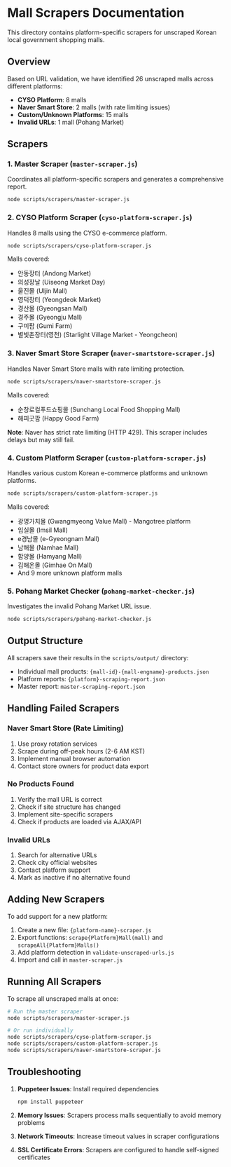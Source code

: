 # Mall Scrapers Documentation

This directory contains platform-specific scrapers for unscraped Korean local government shopping malls.

## Overview

Based on URL validation, we have identified 26 unscraped malls across different platforms:
- **CYSO Platform**: 8 malls
- **Naver Smart Store**: 2 malls (with rate limiting issues)
- **Custom/Unknown Platforms**: 15 malls
- **Invalid URLs**: 1 mall (Pohang Market)

## Scrapers

### 1. Master Scraper (`master-scraper.js`)
Coordinates all platform-specific scrapers and generates a comprehensive report.

```bash
node scripts/scrapers/master-scraper.js
```

### 2. CYSO Platform Scraper (`cyso-platform-scraper.js`)
Handles 8 malls using the CYSO e-commerce platform.

```bash
node scripts/scrapers/cyso-platform-scraper.js
```

Malls covered:
- 안동장터 (Andong Market)
- 의성장날 (Uiseong Market Day)
- 울진몰 (Uljin Mall)
- 영덕장터 (Yeongdeok Market)
- 경산몰 (Gyeongsan Mall)
- 경주몰 (Gyeongju Mall)
- 구미팜 (Gumi Farm)
- 별빛촌장터(영천) (Starlight Village Market - Yeongcheon)

### 3. Naver Smart Store Scraper (`naver-smartstore-scraper.js`)
Handles Naver Smart Store malls with rate limiting protection.

```bash
node scripts/scrapers/naver-smartstore-scraper.js
```

Malls covered:
- 순창로컬푸드쇼핑몰 (Sunchang Local Food Shopping Mall)
- 해피굿팜 (Happy Good Farm)

**Note**: Naver has strict rate limiting (HTTP 429). This scraper includes delays but may still fail.

### 4. Custom Platform Scraper (`custom-platform-scraper.js`)
Handles various custom Korean e-commerce platforms and unknown platforms.

```bash
node scripts/scrapers/custom-platform-scraper.js
```

Malls covered:
- 광명가치몰 (Gwangmyeong Value Mall) - Mangotree platform
- 임실몰 (Imsil Mall)
- e경남몰 (e-Gyeongnam Mall)
- 남해몰 (Namhae Mall)
- 함양몰 (Hamyang Mall)
- 김해온몰 (Gimhae On Mall)
- And 9 more unknown platform malls

### 5. Pohang Market Checker (`pohang-market-checker.js`)
Investigates the invalid Pohang Market URL issue.

```bash
node scripts/scrapers/pohang-market-checker.js
```

## Output Structure

All scrapers save their results in the `scripts/output/` directory:
- Individual mall products: `{mall-id}-{mall-engname}-products.json`
- Platform reports: `{platform}-scraping-report.json`
- Master report: `master-scraping-report.json`

## Handling Failed Scrapers

### Naver Smart Store (Rate Limiting)
1. Use proxy rotation services
2. Scrape during off-peak hours (2-6 AM KST)
3. Implement manual browser automation
4. Contact store owners for product data export

### No Products Found
1. Verify the mall URL is correct
2. Check if site structure has changed
3. Implement site-specific scrapers
4. Check if products are loaded via AJAX/API

### Invalid URLs
1. Search for alternative URLs
2. Check city official websites
3. Contact platform support
4. Mark as inactive if no alternative found

## Adding New Scrapers

To add support for a new platform:

1. Create a new file: `{platform-name}-scraper.js`
2. Export functions: `scrape{Platform}Mall(mall)` and `scrapeAll{Platform}Malls()`
3. Add platform detection in `validate-unscraped-urls.js`
4. Import and call in `master-scraper.js`

## Running All Scrapers

To scrape all unscraped malls at once:

```bash
# Run the master scraper
node scripts/scrapers/master-scraper.js

# Or run individually
node scripts/scrapers/cyso-platform-scraper.js
node scripts/scrapers/custom-platform-scraper.js
node scripts/scrapers/naver-smartstore-scraper.js
```

## Troubleshooting

1. **Puppeteer Issues**: Install required dependencies
   ```bash
   npm install puppeteer
   ```

2. **Memory Issues**: Scrapers process malls sequentially to avoid memory problems

3. **Network Timeouts**: Increase timeout values in scraper configurations

4. **SSL Certificate Errors**: Scrapers are configured to handle self-signed certificates
